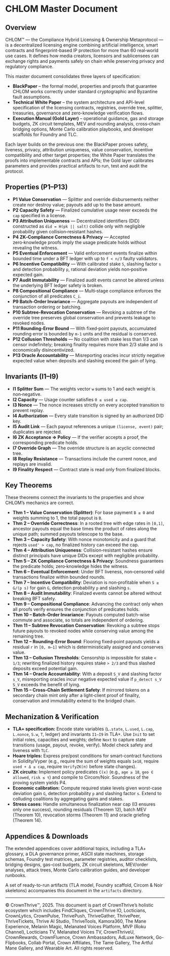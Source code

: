 # CHLOM Master Document

## Overview

CHLOM™ — the Compliance Hybrid Licensing & Ownership Metaprotocol — is a decentralized licensing engine combining artificial intelligence, smart contracts and fingerprint-based IP protection for more than 60 real‑world use cases. It defines how media creators, licensors and sublicensees can exchange rights and payments safely on chain while preserving privacy and regulatory compliance.

This master document consolidates three layers of specification:

- **BlackPaper** – the formal model, properties and proofs that guarantee CHLOM works correctly under standard cryptographic and Byzantine fault assumptions.
- **Technical White Paper** – the system architecture and API-level specification of the licensing contracts, registries, override tree, splitter, treasuries, governance and zero-knowledge verification flows.
- **Execution Manual (Gold Layer)** – operational guidance, gas and storage budgets, ZK circuit templates, MEV and rounding analysis, cross‑chain bridging options, Monte Carlo calibration playbooks, and developer scaffolds for Foundry and TLC.

Each layer builds on the previous one: the BlackPaper proves safety, liveness, privacy, attribution uniqueness, value conservation, incentive compatibility and other target properties; the White Paper translates the proofs into implementable contracts and APIs; the Gold layer calibrates parameters and provides practical artifacts to run, test and audit the protocol.

## Properties (P1–P13)

- **P1 Value Conservation** — Splitter and override disbursements neither create nor destroy value; payouts add up to the base amount.
- **P2 Capacity Safety** — Finalized cumulative usage never exceeds the `cap` specified in a license.
- **P3 Attribution Uniqueness** — Decentralized identifiers (DID) constructed as `did = H(pk || salt)` collide only with negligible probability given collision‑resistant hashes.
- **P4 ZK‑Compliance Correctness & Privacy** — Accepted zero‑knowledge proofs imply the usage predicate holds without revealing the witness.
- **P5 Eventual Enforcement** — Valid enforcement events finalize within bounded time under a BFT ledger with up to `f < n/3` faulty validators.
- **P6 Incentive Compatibility** — With calibrated stake `S`, slashing factor `s` and detection probability `p`, rational deviation yields non‑positive expected gain.
- **P7 Audit Immutability** — Finalized audit events cannot be altered unless the underlying BFT ledger safety is broken.
- **P8 Compositional Compliance** — Multi‑stage compliance enforces the conjunction of all predicates `C_i`.
- **P9 Batch‑Order Invariance** — Aggregate payouts are independent of transaction ordering or batching.
- **P10 Subtree‑Revocation Conservation** — Revoking a subtree of the override tree preserves global conservation and prevents leakage to revoked nodes.
- **P11 Rounding‑Error Bound** — With fixed‑point payouts, accumulated rounding error is bounded by `m‑1` units and the residual is conserved.
- **P12 Collusion Thresholds** — No coalition with stake less than 1/3 can censor indefinitely; breaking finality requires more than 2/3 stake and is economically disincentivized.
- **P13 Oracle Accountability** — Misreporting oracles incur strictly negative expected value when deposits and slashing exceed the gain of lying.

## Invariants (I1–I9)

- **I1 Splitter Sum** — The weights vector `w` sums to 1 and each weight is non‑negative.
- **I2 Capacity** — Usage counter satisfies `0 ≤ used ≤ cap`.
- **I3 Nonce** — The nonce increases strictly on every accepted transition to prevent replay.
- **I4 Authorization** — Every state transition is signed by an authorized DID key.
- **I5 Audit Link** — Each payout references a unique `(license, event)` pair; duplicates are rejected.
- **I6 ZK Acceptance ⇒ Policy** — If the verifier accepts a proof, the corresponding predicate holds.
- **I7 Override Graph** — The override structure is an acyclic connected tree.
- **I8 Replay Resistance** — Transactions include the current nonce, and replays are invalid.
- **I9 Finality Respect** — Contract state is read only from finalized blocks.

## Key Theorems

These theorems connect the invariants to the properties and show CHLOM’s mechanics are correct.

- **Thm 1 – Value Conservation (Splitter)**: For base payment `B ≥ 0` and weights summing to 1, the total payout is `B`.
- **Thm 2 – Override Correctness**: In a rooted tree with edge rates in `[0,1]`, ancestor payouts equal the base times the product of rates along the unique path; summed payouts telescope to the base.
- **Thm 3 – Capacity Safety**: With nonce monotonicity and a guard that rejects `used' > cap`, no finalized history can exceed the cap.
- **Thm 4 – Attribution Uniqueness**: Collision‑resistant hashes ensure distinct principals have unique DIDs except with negligible probability.
- **Thm 5 – ZK Compliance Correctness & Privacy**: Soundness guarantees the predicate holds; zero‑knowledge hides the witness.
- **Thm 6 – Eventual Enforcement**: Under BFT liveness, non‑censored valid transactions finalize within bounded rounds.
- **Thm 7 – Incentive Compatibility**: Deviation is non‑profitable when `S ≥ G/(p s)` for gain `G`, detection probability `p` and slashing `s`.
- **Thm 8 – Audit Immutability**: Finalized events cannot be altered without breaking BFT safety.
- **Thm 9 – Compositional Compliance**: Advancing the contract only when all proofs verify ensures the conjunction of predicates holds.
- **Thm 10 – Batch‑Order Invariance**: Payouts computed batch-wise commute and associate, so totals are independent of ordering.
- **Thm 11 – Subtree Revocation Conservation**: Revoking a subtree stops future payouts to revoked nodes while conserving value among the remaining tree.
- **Thm 12 – Rounding‑Error Bound**: Flooring fixed‑point payouts yields a residual `r` in `[0, m–1]` which is deterministically assigned and conserves value.
- **Thm 13 – Collusion Thresholds**: Censorship is impossible for stake `< 1/3`; rewriting finalized history requires stake `> 2/3` and thus slashed deposits exceed potential gain.
- **Thm 14 – Oracle Accountability**: With a deposit `S_V` and slashing factor `s_V`, misreporting oracles incur negative expected value if `p_detect s_V S_V` exceeds the benefit of lying.
- **Thm 15 – Cross‑Chain Settlement Safety**: If mirrored tokens on a secondary chain mint only after a light‑client proof of finality, conservation and immutability extend to the bridged chain.

## Mechanization & Verification

- **TLA+ specification:** Encode state variables (`L.state`, `L.used`, `L.cap`, `L.nonce`, `S.w`, `T`, ledger) and invariants `I1–I9` in TLA+. Use `Init` to set initial roles, capacities and weights; define `Next` to capture state transitions (usage, payout, revoke, verify). Model check safety and liveness with `TLC`.
- **Hoare triples:** Express pre/post conditions for smart-contract functions in Solidity/Vyper (e.g., require the sum of weights equals `1e18`, require `used + Δ ≤ cap`, require `VerifyZK(π)` before state changes).
- **ZK circuits:** Implement policy predicates `C(x)` (e.g., `age ≥ 18`, `geo ∈ allowed`, `risk ≤ τ`) and compile to Circom/Noir. Soundness of the proving system yields P4.
- **Economic calibration:** Compute required stake levels given worst-case deviation gain `G`, detection probability `p` and slashing factor `s`. Extend to colluding coalitions by aggregating gains and stakes.
- **Stress cases:** Handle simultaneous finalization near cap (I3 ensures only one success), rounding residuals (Theorem 12), batch MEV (Theorem 10), revocation storms (Theorem 11) and oracle griefing (Theorem 14).

## Appendices & Downloads

The extended appendices cover additional topics, including a TLA+ glossary, a DLA governance primer, ASCII state machines, storage schemas, Foundry test matrices, parameter registries, auditor checklists, bridging designs, gas-cost budgets, ZK circuit skeletons, MEV/order analyses, attack trees, Monte Carlo calibration guides, and developer runbooks.

A set of ready-to-run artifacts (TLA model, Foundry scaffold, Circom & Noir skeletons) accompanies this document in the `artifacts` directory.

---

© CrownThrive™, 2025. This document is part of CrownThrive’s holistic ecosystem which includes FindCliques, CrownThrive IO, Locticians, CrownLytics, CrownPulse, ThrivePush, ThriveGather, ThrivePeer, ThriveTickets, Thrive AI Studio, ThriveTools, Kamora360, The Mane Experience, Melanin Magic, Melanated Voices Platform, MVP (Roku Channel), Locticians TV, Melanated Voices TV, CrownThriveU, CrownRewards, CrownFluence, Crown Ambassadors, AdLuxe Network, Go-Flipbooks, Collab Portal, Crown Affiliates, The Tame Gallery, The Artful Mane Gallery, and Wearable Art. All rights reserved.
